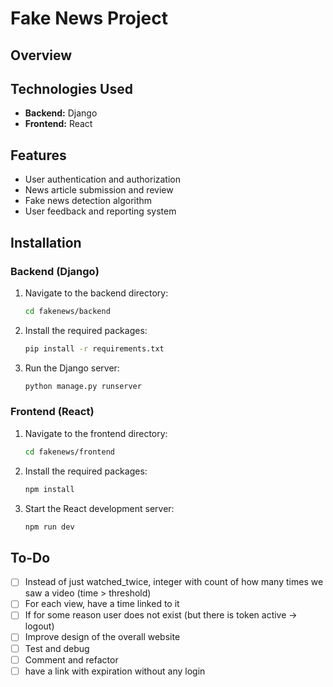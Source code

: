 # Fake News Project

## Overview


## Technologies Used
- **Backend:** Django
- **Frontend:** React

## Features
- User authentication and authorization
- News article submission and review
- Fake news detection algorithm
- User feedback and reporting system

## Installation

### Backend (Django)

1. Navigate to the backend directory:
    ```bash
    cd fakenews/backend
    ```
2. Install the required packages:
    ```bash
    pip install -r requirements.txt
    ```
3. Run the Django server:
    ```bash
    python manage.py runserver
    ```

### Frontend (React)
1. Navigate to the frontend directory:
    ```bash
    cd fakenews/frontend
    ```
2. Install the required packages:
    ```bash
    npm install
    ```
3. Start the React development server:
    ```bash
    npm run dev
    ```

## To-Do
- [ ] Instead of just watched_twice, integer with count of how many times we saw a video (time > threshold) 
- [ ] For each view, have a time linked to it
- [ ] If for some reason user does not exist (but there is token active -> logout)
- [ ] Improve design of the overall website
- [ ] Test and debug
- [ ] Comment and refactor
- [ ] have a link with expiration without any login
